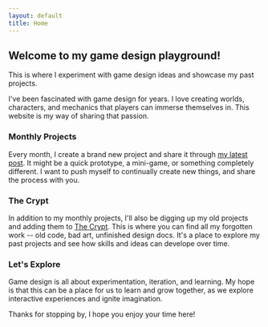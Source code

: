 ```yaml
---
layout: default
title: Home
---
```


## Welcome to my game design playground! 

This is where I experiment with game design ideas and showcase my past projects.

I've been fascinated with game design for years. I love creating worlds, characters, and mechanics that players can immerse themselves in. This website is my way of sharing that passion.

### Monthly Projects

Every month, I create a brand new project and share it through [my latest post](/). It might be a quick prototype, a mini-game, or something completely different. I want to push myself to continually create new things, and share the process with you.

### The Crypt

In addition to my monthly projects, I'll also be digging up my old projects and adding them to [The Crypt](/crypt.html). This is where you can find all my forgotten work -- old code, bad art, unfinished design docs. It's a place to explore my past projects and see how skills and ideas can develope over time.

### Let's Explore

Game design is all about experimentation, iteration, and learning. My hope is that this can be a place for us to learn and grow together, as we explore interactive experiences and ignite imagination.

Thanks for stopping by, I hope you enjoy your time here!
